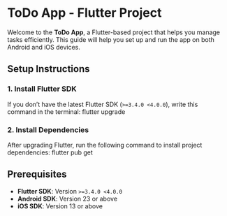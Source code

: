 # ToDo App - Flutter Project

Welcome to the **ToDo App**, a Flutter-based project that helps you manage tasks efficiently. This guide will help you set up and run the app on both Android and iOS devices.

## Setup Instructions

### 1. Install Flutter SDK

If you don’t have the latest Flutter SDK (`>=3.4.0 <4.0.0`), write this command in the terminal: flutter upgrade

### 2. Install Dependencies
After upgrading Flutter, run the following command to install project dependencies: flutter pub get


## Prerequisites

- **Flutter SDK**: Version `>=3.4.0 <4.0.0`
- **Android SDK**: Version 23 or above
- **iOS SDK**: Version 13 or above






